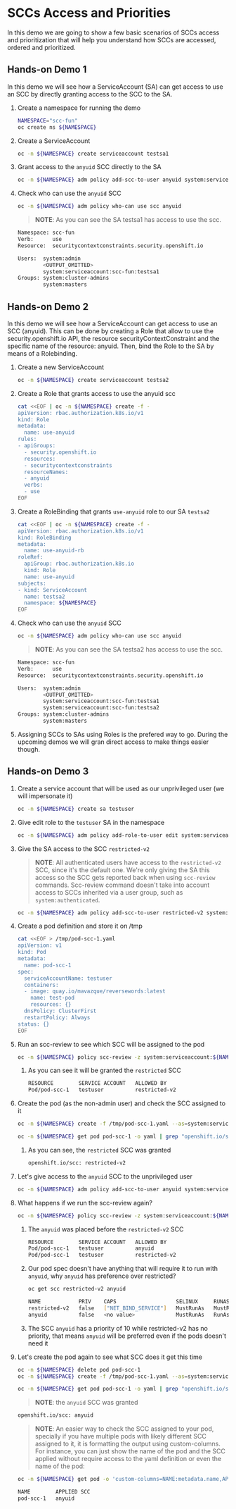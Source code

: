 # **SCCs Access and Priorities**

In this demo we are going to show a few basic scenarios of SCCs access and prioritization that will help you understand how SCCs are accessed, ordered and prioritized.

## **Hands-on Demo 1**

In this demo we will see how a ServiceAccount (SA) can get access to use an SCC by directly granting access to the SCC to the SA.

1. Create a namespace for running the demo

    ~~~sh
    NAMESPACE="scc-fun"
    oc create ns ${NAMESPACE}
    ~~~

2. Create a ServiceAccount

    ~~~sh
    oc -n ${NAMESPACE} create serviceaccount testsa1
    ~~~

3. Grant access to the `anyuid` SCC directly to the SA

    ~~~sh
    oc -n ${NAMESPACE} adm policy add-scc-to-user anyuid system:serviceaccount:${NAMESPACE}:testsa1
    ~~~

4. Check who can use the `anyuid` SCC

    ~~~sh
    oc -n ${NAMESPACE} adm policy who-can use scc anyuid
    ~~~

    > **NOTE**: As you can see the SA testsa1 has access to use the scc.

    ~~~sh
    Namespace: scc-fun
    Verb:      use
    Resource:  securitycontextconstraints.security.openshift.io

    Users:  system:admin
            <OUTPUT_OMITTED>
            system:serviceaccount:scc-fun:testsa1
    Groups: system:cluster-admins
            system:masters
    ~~~

## **Hands-on Demo 2**

In this demo we will see how a ServiceAccount can get access to use an SCC (anyuid). This can be done by creating a Role that allow to use the security.openshift.io API, the resource securityContextConstraint and the specific name of the resource: anyuid. Then, bind the Role to the SA by means of a Rolebinding.

1. Create a new ServiceAccount

    ~~~sh
    oc -n ${NAMESPACE} create serviceaccount testsa2
    ~~~

2. Create a Role that grants access to use the anyuid scc

    ~~~sh
    cat <<EOF | oc -n ${NAMESPACE} create -f -
    apiVersion: rbac.authorization.k8s.io/v1
    kind: Role
    metadata:
      name: use-anyuid
    rules:
    - apiGroups:
      - security.openshift.io
      resources:
      - securitycontextconstraints
      resourceNames:
      - anyuid
      verbs:
      - use
    EOF
    ~~~

3. Create a RoleBinding that grants `use-anyuid` role to our SA `testsa2`

    ~~~sh
    cat <<EOF | oc -n ${NAMESPACE} create -f -
    apiVersion: rbac.authorization.k8s.io/v1
    kind: RoleBinding
    metadata:
      name: use-anyuid-rb
    roleRef:
      apiGroup: rbac.authorization.k8s.io
      kind: Role
      name: use-anyuid
    subjects:
    - kind: ServiceAccount
      name: testsa2
      namespace: ${NAMESPACE}
    EOF
    ~~~

4. Check who can use the `anyuid` SCC

    ~~~sh
    oc -n ${NAMESPACE} adm policy who-can use scc anyuid
    ~~~

    > **NOTE**: As you can see the SA testsa2 has access to use the scc.

    ~~~sh
    Namespace: scc-fun
    Verb:      use
    Resource:  securitycontextconstraints.security.openshift.io

    Users:  system:admin
            <OUTPUT_OMITTED>
            system:serviceaccount:scc-fun:testsa1
            system:serviceaccount:scc-fun:testsa2
    Groups: system:cluster-admins
            system:masters
    ~~~

5. Assigning SCCs to SAs using Roles is the prefered way to go. During the upcoming demos we will gran direct access to make things easier though.

## **Hands-on Demo 3**

1. Create a service account that will be used as our unprivileged user (we will impersonate it)

    ~~~sh
    oc -n ${NAMESPACE} create sa testuser
    ~~~

2. Give edit role to the `testuser` SA in the namespace

    ~~~sh
    oc -n ${NAMESPACE} adm policy add-role-to-user edit system:serviceaccount:${NAMESPACE}:testuser
    ~~~

3. Give the SA access to the SCC `restricted-v2`

    > **NOTE**: All authenticated users have access to the `restricted-v2` SCC, since it's the default one. We're only giving the SA this access so the SCC gets reported back when using `scc-review` commands. Scc-review command doesn't take into account access to SCCs inherited via a user group, such as `system:authenticated`.

    ~~~sh
    oc -n ${NAMESPACE} adm policy add-scc-to-user restricted-v2 system:serviceaccount:${NAMESPACE}:testuser
    ~~~

4. Create a pod definition and store it on /tmp

    ~~~sh
    cat <<EOF > /tmp/pod-scc-1.yaml
    apiVersion: v1
    kind: Pod
    metadata:
      name: pod-scc-1
    spec:
      serviceAccountName: testuser
      containers:
      - image: quay.io/mavazque/reversewords:latest
        name: test-pod
        resources: {}
      dnsPolicy: ClusterFirst
      restartPolicy: Always
    status: {}
    EOF
    ~~~

5. Run an scc-review to see which SCC will be assigned to the pod

    ~~~sh
    oc -n ${NAMESPACE} policy scc-review -z system:serviceaccount:${NAMESPACE}:testuser -f /tmp/pod-scc-1.yaml 
    ~~~

    1. As you can see it will be granted the `restricted` SCC

        ~~~sh
        RESOURCE        SERVICE ACCOUNT   ALLOWED BY   
        Pod/pod-scc-1   testuser          restricted-v2     
        ~~~

6. Create the pod (as the non-admin user) and check the SCC assigned to it

    ~~~sh
    oc -n ${NAMESPACE} create -f /tmp/pod-scc-1.yaml --as=system:serviceaccount:${NAMESPACE}:testuser

    oc -n ${NAMESPACE} get pod pod-scc-1 -o yaml | grep "openshift.io/scc"
    ~~~

    1. As you can see, the `restricted` SCC was granted

        ~~~sh
        openshift.io/scc: restricted-v2
        ~~~

7. Let's give access to the `anyuid` SCC to the unprivileged user

    ~~~sh
    oc -n ${NAMESPACE} adm policy add-scc-to-user anyuid system:serviceaccount:${NAMESPACE}:testuser
    ~~~

8. What happens if we run the scc-review again?

    ~~~sh
    oc -n ${NAMESPACE} policy scc-review -z system:serviceaccount:${NAMESPACE}:testuser -f /tmp/pod-scc-1.yaml 
    ~~~

    1. The `anyuid` was placed before the `restricted-v2` SCC

        ~~~sh
        RESOURCE        SERVICE ACCOUNT   ALLOWED BY   
        Pod/pod-scc-1   testuser          anyuid       
        Pod/pod-scc-1   testuser          restricted-v2   
        ~~~

    2. Our pod spec doesn't have anything that will require it to run with `anyuid`, why `anyuid` has preference over restricted?

        ~~~sh
        oc get scc restricted-v2 anyuid
        ~~~

        ~~~sh
        NAME            PRIV    CAPS                   SELINUX     RUNASUSER        FSGROUP     SUPGROUP   PRIORITY     READONLYROOTFS   VOLUMES
        restricted-v2   false   ["NET_BIND_SERVICE"]   MustRunAs   MustRunAsRange   MustRunAs   RunAsAny   <no value>   false            ["configMap","downwardAPI","emptyDir","persistentVolumeClaim","projected","secret"]
        anyuid          false   <no value>             MustRunAs   RunAsAny         RunAsAny    RunAsAny   10           false            ["configMap","downwardAPI","emptyDir","persistentVolumeClaim","projected","secret"]
        ~~~

    3. The SCC `anyuid` has a priority of 10 while restricted-v2 has no priority, that means `anyuid` will be preferred even if the pods doesn't need it

9. Let's create the pod again to see what SCC does it get this time

    ~~~sh
    oc -n ${NAMESPACE} delete pod pod-scc-1
    oc -n ${NAMESPACE} create -f /tmp/pod-scc-1.yaml --as=system:serviceaccount:${NAMESPACE}:testuser
    ~~~

    ~~~sh
    oc -n ${NAMESPACE} get pod pod-scc-1 -o yaml | grep "openshift.io/scc"
    ~~~

    > **NOTE**: the `anyuid` SCC was granted

    ~~~sh
    openshift.io/scc: anyuid
    ~~~

     > **NOTE**: An easier way to check the SCC assigned to your pod, specially if you have multiple pods with likely different SCC assigned to it, it is formatting the output using custom-columns. For instance, you can just show the name of the pod and the SCC applied without require access to the yaml definition or even the name of the pod:

    ~~~sh
    oc -n ${NAMESPACE} get pod -o 'custom-columns=NAME:metadata.name,APPLIED SCC:metadata.annotations.openshift\.io/scc'
    ~~~

    ~~~sh
    NAME        APPLIED SCC
    pod-scc-1   anyuid
    ~~~
